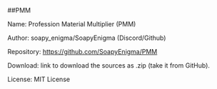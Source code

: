 ##PMM

Name: Profession Material Multiplier (PMM)

Author:   soapy_enigma/SoapyEnigma (Discord/Github)

Repository:   https://github.com/SoapyEnigma/PMM

Download:   link to download the sources as .zip (take it from GitHub).

License:   MIT License
